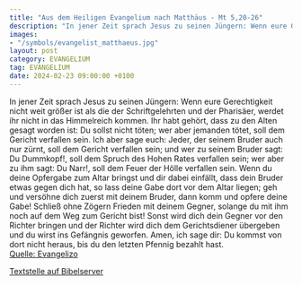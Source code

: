 ```yaml
---
title: "Aus dem Heiligen Evangelium nach Matthäus - Mt 5,20-26"
description: "In jener Zeit sprach Jesus zu seinen Jüngern: Wenn eure Gerechtigkeit nicht weit größer ist als die der Schriftgelehrten und der Pharisäer, werdet ihr nicht in das Himmelreich kommen. Ihr habt gehört, dass zu den Alten gesagt worden ist: Du sollst nicht töten; wer aber jemanden t...."
images:
- "/symbols/evangelist_matthaeus.jpg"
layout: post
category: EVANGELIUM
tag: EVANGELIUM
date: 2024-02-23 09:00:00 +0100
---
```

In jener Zeit sprach Jesus zu seinen Jüngern: Wenn eure Gerechtigkeit nicht weit größer ist als die der Schriftgelehrten und der Pharisäer, werdet ihr nicht in das Himmelreich kommen.
Ihr habt gehört, dass zu den Alten gesagt worden ist: Du sollst nicht töten; wer aber jemanden tötet, soll dem Gericht verfallen sein.<!--more-->
Ich aber sage euch: Jeder, der seinem Bruder auch nur zürnt, soll dem Gericht verfallen sein; und wer zu seinem Bruder sagt: Du Dummkopf!, soll dem Spruch des Hohen Rates verfallen sein; wer aber zu ihm sagt: Du Narr!, soll dem Feuer der Hölle verfallen sein.
Wenn du deine Opfergabe zum Altar bringst und dir dabei einfällt, dass dein Bruder etwas gegen dich hat,
so lass deine Gabe dort vor dem Altar liegen; geh und versöhne dich zuerst mit deinem Bruder, dann komm und opfere deine Gabe!
Schließ ohne Zögern Frieden mit deinem Gegner, solange du mit ihm noch auf dem Weg zum Gericht bist! Sonst wird dich dein Gegner vor den Richter bringen und der Richter wird dich dem Gerichtsdiener übergeben und du wirst ins Gefängnis geworfen.
Amen, ich sage dir: Du kommst von dort nicht heraus, bis du den letzten Pfennig bezahlt hast.<br>
[Quelle: Evangelizo](https://evangeliumtagfuertag.org/DE/gospel)

[Textstelle auf Bibelserver](https://www.bibleserver.com/EU/Matthäus5,20-26)
